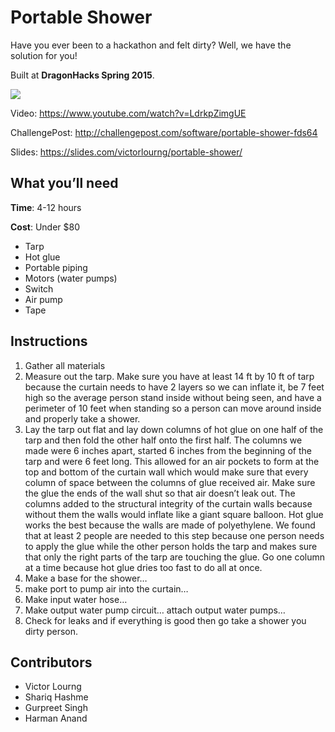 # Portable Shower

Have you ever been to a hackathon and felt dirty? Well, we have the solution for you!

Built at **DragonHacks Spring 2015**. 

![](http://i.imgur.com/lBxorYn.png)

Video: https://www.youtube.com/watch?v=LdrkpZimgUE

ChallengePost: http://challengepost.com/software/portable-shower-fds64

Slides: https://slides.com/victorlourng/portable-shower/


## What you’ll need

**Time**: 4-12 hours

**Cost**: Under $80

* Tarp
* Hot glue
* Portable piping
* Motors (water pumps)
* Switch
* Air pump
* Tape

## Instructions

1. Gather all materials
1. Measure out the tarp. Make sure you have at least 14 ft by 10 ft of tarp because the curtain needs to have 2 layers so we can inflate it, be 7 feet high so the average person stand inside without being seen, and have a perimeter of 10 feet when standing so a person can move around inside and properly take a shower.
1. Lay the tarp out flat and lay down columns of hot glue on one half of the tarp and then fold the other half onto the first half. The columns we made were 6 inches apart, started 6 inches from the beginning of the tarp and were 6 feet long. This allowed for an air pockets to form at the top and bottom of the curtain wall which would make sure that every column of space between the columns of glue received air. Make sure the glue the ends of the wall shut so that air doesn’t leak out. The columns added to the structural integrity of the curtain walls because without them the walls would inflate like a giant square balloon. Hot glue works the best because the walls are made of polyethylene. We found that at least 2 people are needed to this step because one person needs to apply the glue while the other person holds the tarp and makes sure that only the right parts of the tarp are touching the glue. Go one column at a time because hot glue dries too fast to do all at once.  
1. Make a base for the shower…
1. make port to pump air into the curtain… 
1. Make input water hose…
1. Make output water pump circuit…
attach output water pumps…
1. Check for leaks and if everything is good then go take a shower you dirty person. 

## Contributors

* Victor Lourng
* Shariq Hashme
* Gurpreet Singh
* Harman Anand
